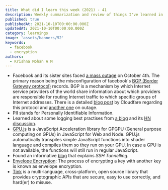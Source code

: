 ```yaml
---
title: What did I learn this week (2021) - 41
description: Weekly summarization and review of things I've learned in the second week of October 2021 
published: true
publishedAt: 2021-10-10T00:00:00.000Z
updatedAt: 2021-10-10T00:00:00.000Z
category: learnings
image: 'assets/banners/52'
keywords: 
  - facebook
  - encryption
authors:
  - Krishna Mohan A M
---
```


- Facebook and its sister sites faced [a mass outage](https://engineering.fb.com/2021/10/04/networking-traffic/outage/) on October 4th. The primary reason being the misconfiguration of facebook's [BGP (Border Gateway protocol)](https://en.wikipedia.org/wiki/Border_Gateway_Protocol) records. BGP is a mechanism by which Internet service providers of the world share information about which providers are responsible for routing Internet traffic to which specific groups of Internet addresses. There is a detailed [blog post](https://www.cloudflare.com/en-gb/learning/security/glossary/what-is-bgp/) by Cloudfare regarding this protocol and [another one](https://blog.cloudflare.com/october-2021-facebook-outage/) on outage.
- PII stands for Personally Identifiable Information.
- Learned about some logging best practises from [a blog](https://tuhrig.de/my-logging-best-practices/) and its [HN discussion](https://news.ycombinator.com/item?id=28761282).
- [GPU.js](https://github.com/gpujs/gpu.js) is a JavaScript Acceleration library for GPGPU (General purpose computing on GPUs) in JavaScript for Web and Node. GPU.js automatically transpiles simple JavaScript functions into shader language and compiles them so they run on your GPU. In case a GPU is not available, the functions will still run in regular JavaScript.
- Found an informative [blog](https://goteleport.com/blog/ssh-tunneling-explained/) that explains *SSH Tunnelling*.
- [Envelope Encryption](https://cloud.google.com/kms/docs/envelope-encryption): The process of encrypting a key with another key is known as envelope encryption.
- [Tink](https://github.com/google/tink) is a multi-language, cross-platform, open source library that provides cryptographic APIs that are secure, easy to use correctly, and hard(er) to misuse. 